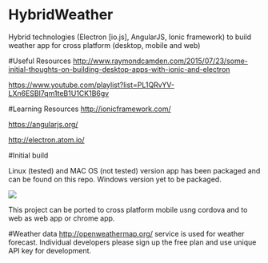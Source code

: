 # HybridWeather
Hybrid technologies (Electron [io.js], AngularJS, Ionic framework) to build weather app for cross platform (desktop, mobile and web)

#Useful Resources
http://www.raymondcamden.com/2015/07/23/some-initial-thoughts-on-building-desktop-apps-with-ionic-and-electron

https://www.youtube.com/playlist?list=PL1QRvYV-LXn6ESBl7qm1teB1U1CK1B6gv

#Learning Resources
http://ionicframework.com/

https://angularjs.org/

http://electron.atom.io/

#Initial build

Linux (tested) and MAC OS (not tested) version app has been packaged and can be found on this repo. Windows version yet to be packaged.

![](https://github.com/NaveenKarippai/hybrid-weather/blob/master/weather1.png)

This project can be ported to cross platform mobile usng cordova and to web as web app or chrome app.

#Weather data
http://openweathermap.org/ service is used for weather forecast. Individual developers please sign up the free plan and use unique API key for development.


